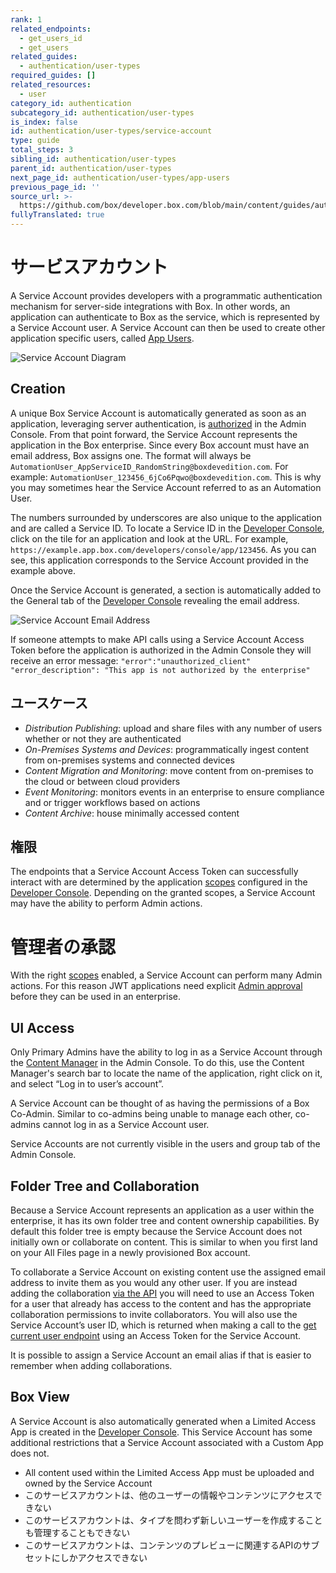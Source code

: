 ```yaml
---
rank: 1
related_endpoints:
  - get_users_id
  - get_users
related_guides:
  - authentication/user-types
required_guides: []
related_resources:
  - user
category_id: authentication
subcategory_id: authentication/user-types
is_index: false
id: authentication/user-types/service-account
type: guide
total_steps: 3
sibling_id: authentication/user-types
parent_id: authentication/user-types
next_page_id: authentication/user-types/app-users
previous_page_id: ''
source_url: >-
  https://github.com/box/developer.box.com/blob/main/content/guides/authentication/user-types/service-account.md
fullyTranslated: true
---
```

# サービスアカウント

A Service Account provides developers with a programmatic authentication mechanism for server-side integrations with Box. In other words, an application can authenticate to Box as the service, which is represented by a Service Account user. A Service Account can then be used to create other application specific users, called [App Users][appusers].

<ImageFrame center shadow border>

![Service Account Diagram](./service_account_diagram.png)

</ImageFrame>

## Creation

A unique Box Service Account is automatically generated as soon as an application, leveraging server authentication, is [authorized][auth] in the Admin Console. From that point forward, the Service Account represents the application in the Box enterprise. Since every Box account must have an email address, Box assigns one. The format will always be `AutomationUser_AppServiceID_RandomString@boxdevedition.com`. For example: `AutomationUser_123456_6jCo6Pqwo@boxdevedition.com`. This is why you may sometimes hear the Service Account referred to as an Automation User.

The numbers surrounded by underscores are also unique to the application and are called a Service ID. To locate a Service ID in the [Developer Console][dc], click on the tile for an application and look at the URL. For example, `https://example.app.box.com/developers/console/app/123456`. As you can see, this application corresponds to the Service Account provided in the example above.

Once the Service Account is generated, a section is automatically added to the General tab of the [Developer Console][dc] revealing the email address.

<ImageFrame center shadow border>

![Service Account Email Address](./serviceaccountindevconsole.png)

</ImageFrame>

If someone attempts to make API calls using a Service Account Access Token before the application is authorized in the Admin Console they will receive an error message: `"error":"unauthorized_client"` `"error_description": "This app is not authorized by the enterprise"`

## ユースケース

* _Distribution Publishing_: upload and share files with any number of users whether or not they are authenticated
* _On-Premises Systems and Devices_: programmatically ingest content from on-premises systems and connected devices 
* _Content Migration and Monitoring_: move content from on-premises to the cloud or between cloud providers  
* _Event Monitoring_: monitors events in an enterprise to ensure compliance and or trigger workflows based on actions
* _Content Archive_: house minimally accessed content

## 権限

The endpoints that a Service Account Access Token can successfully interact with are determined by the application [scopes][scopes] configured in the [Developer Console][dc]. Depending on the granted scopes, a Service Account may have the ability to perform Admin actions. 

<Message type="warning">

# 管理者の承認

With the right [scopes][scopes] enabled, a Service Account can perform many Admin actions. For this reason JWT applications need explicit [Admin approval][auth] before they can be used in an enterprise.

</Message>

## UI Access

Only Primary Admins have the ability to log in as a Service Account through the [Content Manager][cm] in the Admin Console. To do this, use the Content Manager's search bar to locate the name of the application, right click on it, and select “Log in to user’s account”.

A Service Account can be thought of as having the permissions of a Box Co-Admin. Similar to co-admins being unable to manage each other, co-admins cannot log in as a Service Account user.

Service Accounts are not currently visible in the users and group tab of the Admin Console.

## Folder Tree and Collaboration

Because a Service Account represents an application as a user within the enterprise, it has its own folder tree and content ownership capabilities. By default this folder tree is empty because the Service Account does not initially own or collaborate on content. This is similar to when you first land on your All Files page in a newly provisioned Box account.

To collaborate a Service Account on existing content use the assigned email address to invite them as you would any other user. If you are instead adding the collaboration [via the API][collabapi] you will need to use an Access Token for a user that already has access to the content and has the appropriate collaboration permissions to invite collaborators. You will also use the Service Account’s user ID, which is returned when making a call to the [get current user endpoint][getuser] using an Access Token for the Service Account.

<Message type="notice">

It is possible to assign a Service Account an email alias if that is easier to remember when adding collaborations.

</Message>

## Box View

A Service Account is also automatically generated when a Limited Access App is created in the [Developer Console][dc]. This Service Account has some additional restrictions that a Service Account associated with a Custom App does not.

* All content used within the Limited Access App must be uploaded and owned by the Service Account
* このサービスアカウントは、他のユーザーの情報やコンテンツにアクセスできない
* このサービスアカウントは、タイプを問わず新しいユーザーを作成することも管理することもできない
* このサービスアカウントは、コンテンツのプレビューに関連するAPIのサブセットにしかアクセスできない

[appusers]: https://developer.box.com/guides/authentication/user-types/app-users/

[auth]: g://applications/custom-apps/app-approval/

[dc]: https:/app.box.com/developers/console

[scopes]: g://api-calls/permissions-and-errors/scopes/

[cm]: https://support.box.com/hc/en-us/articles/360044197333-Using-the-Content-Manager

[collabapi]: e://post-collaborations/

[getuser]: e://get-users-me/
